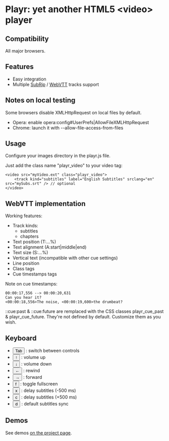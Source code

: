 # Playr: yet another HTML5 &lt;video&gt; player

## Compatibility

All major browsers.

## Features

* Easy integration
* Multiple [SubRip](http://en.wikipedia.org/wiki/SubRip) / [WebVTT](http://www.delphiki.com/webvtt/) tracks support

## Notes on local testing

Some browsers disable XMLHttpRequest on local files by default.

* Opera: enable opera:config#UserPrefs|AllowFileXMLHttpRequest
* Chrome: launch it with --allow-file-access-from-files

## Usage

Configure your images directory in the playr.js file.

Just add the class name "playr_video" to your video tag:

	<video src="myVideo.ext" class="playr_video">
		<track kind="subtitles" label="English Subtitles" srclang="en" src="mySubs.srt" /> // optional
	</video>

## WebVTT implementation

Working features:

* Track kinds:
	* subtitles
	* chapters
* Text position (T:...%)
* Text alignment (A:start|middle|end)
* Text size (S:...%)
* Vertical text (incompatible with other cue settings)
* Line position
* Class tags
* Cue timestamps tags

Note on cue timestamps:

	00:00:17,556 --> 00:00:20,631
	Can you hear it?
	<00:00:18,556>The noise, <00:00:19,600>the drumbeat?
	
::cue:past & ::cue:future are remplaced with the CSS classes playr_cue_past & playr_cue_future.
They're not defined by default. Customize them as you wish.

## Keyboard

* <button>Tab</button> : switch between controls
* <button>↑</button> : volume up
* <button>↓</button> : volume down
* <button>←</button> : rewind
* <button>→</button> : forward
* <button>f</button> : toggle fullscreen
* <button>x</button> : delay subtitles (-500 ms)
* <button>c</button> : delay subtitles (+500 ms)
* <button>d</button> : default subtitles sync

## Demos

See demos [on the project page](http://www.delphiki.com/html5/playr/).
